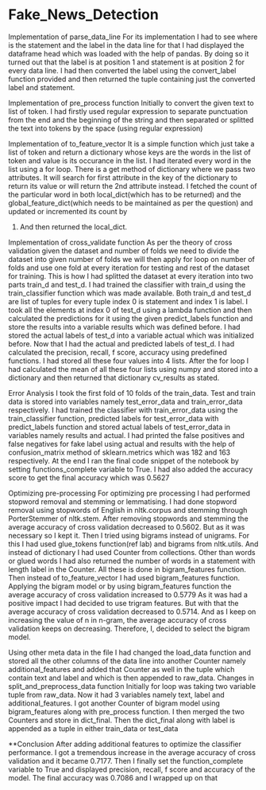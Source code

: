 # Fake_News_Detection

Implementation of parse_data_line 
For its implementation I had to see where is the statement and the label in the data line for that I had displayed 
the dataframe head which was loaded with the help of pandas. 
By doing so it turned out that the label is at position 1 and statement is at position 2 for every data line. 
I had then converted the label using the convert_label function provided and then returned the tuple containing 
just the converted label and statement.

Implementation of pre_process function 
Initially to convert the given text to list of token. I had firstly used regular expression to separate punctuation 
from the end and the beginning of the string and then separated or splitted the text into tokens by the space (using regular expression) 

Implementation of to_feature_vector 
It is a simple function which just take a list of token and return a dictionary whose keys are the words in the list of 
token and value is its occurance in the list. 
I had iterated every word in the list using a for loop. There is a get method of dictionary where we pass two 
attributes. It will search for first attribute in the key of the dictionary to return its value or will return the 2nd
attribute instead. I fetched the count of the particular word in both local_dict(which has to be returned) and the 
global_feature_dict(which needs to be maintained as per the question) and updated or incremented its count by 
1. And then returned the local_dict. 

 Implementation of cross_validate function 
As per the theory of cross validation given the dataset and number of folds we need to divide the dataset into 
given number of folds we will then apply for loop on number of folds and use one fold at every iteration for 
testing and rest of the dataset for training. 
This is how I had splitted the dataset at every iteration into two parts train_d and test_d. I had trained the 
classifier with train_d using the train_classifier function which was made available. Both train_d and test_d are list 
of tuples for every tuple index 0 is statement and index 1 is label. 
I took all the elements at index 0 of test_d using a lambda function and then calculated the predictions for it using 
the given predict_labels function and store the results into a variable results which was defined before. 
I had stored the actual labels of test_d into a variable actual which was initialized before. Now that I had the 
actual and predicted labels of test_d. I had calculated the precision, recall, f score, accuracy using predefined 
functions. 
I had stored all these four values into 4 lists. After the for loop I had calculated the mean of all these four lists 
using numpy and stored into a dictionary and then returned that dictionary cv_results as stated. 

 Error Analysis 
I took the first fold of 10 folds of the train_data. Test and train data is stored into variables namely 
test_error_data and train_error_data respectively. I had trained the classifier with train_error_data using the 
train_classifier function, predicted labels for test_error_data with predict_labels function and stored actual labels 
of test_error_data in variables namely results and actual. 
I had printed the false positives and false negatives for fake label using actual and results with the help of 
confusion_matrix method of sklearn.metrics which was 182 and 163 respectively. 
At the end I ran the final code snippet of the notebook by setting functions_complete variable to True. I had also added 
the accuracy score to get the final accuracy which was 0.5627

 Optimizing pre-processing 
For optimizing pre processing I had performed stopword removal and stemming or lemmatising. I had done 
stopword removal using stopwords of English in nltk.corpus and stemming through PorterStemmer of nltk.stem. 
After removing stopwords and stemming the average accuracy of cross validation decreased to 0.5602. But as it 
was necessary so I kept it. 
Then I tried using bigrams instead of unigrams. For this I had used glue_tokens function(ref lab) and bigrams from 
nltk.utils. And instead of dictionary I had used Counter from collections. Other than words or glued words I had 
also returned the number of words in a statement with length label in the Counter. 
All these is done in bigram_features function. Then instead of to_feature_vector I had used bigram_features 
function. 
Applying the bigram model or by using bigram_features function the average accuracy of cross validation 
increased to 0.5779 
As it was had a positive impact I had decided to use trigram features. But with that the average accuracy of cross 
validation decreased to 0.5714. And as I keep on increasing the value of n in n-gram, the average accuracy of cross 
validation keeps on decreasing. 
Therefore, I, decided to select the bigram model.

Using other meta data in the file 
I had changed the load_data function and stored all the other columns of the data line into another Counter 
namely additional_features and added that Counter as well in the tuple which contain text and label and which is 
then appended to raw_data. 
Changes in split_and_preprocess_data function 
Initially for loop was taking two variable tuple from raw_data. Now it had 3 variables namely text, label and 
additional_features. I got another Counter of bigram model using bigram_features along with pre_process 
function. 
I then merged the two Counters and store in dict_final. Then the dict_final along with label is appended as a tuple 
in either train_data or test_data 

**Conclusion
After adding additional features to optimize the classifier performance. I got a tremendous increase in the average 
accuracy of cross validation and it became 0.7177. Then I finally set the function_complete variable to True and displayed 
precision, recall, f score and accuracy of the model. 
The final accuracy was 0.7086 and I wrapped up on that

